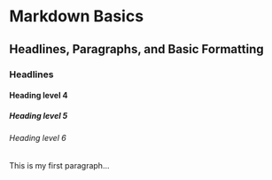 # Markdown Basics

## Headlines, Paragraphs, and Basic Formatting

### Headlines

#### Heading level 4

##### Heading level 5

###### Heading level 6

This is my first paragraph...